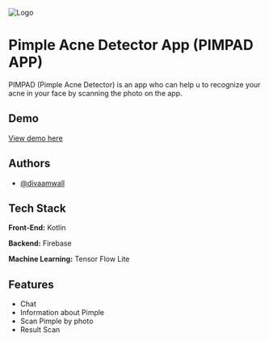 
![Logo](https://s3-alpha-sig.figma.com/img/4d07/fbba/9e60f060908c90db40f1ce586873e0cf?Expires=1744588800&Key-Pair-Id=APKAQ4GOSFWCW27IBOMQ&Signature=LH7HOLW6AsBZ~mA8gGGvWGmGvz87MGCMNxWvc8m8~sue6yTLBENqTTEkkLmwyT0RoZiAmyH8EGFinf4AHiySjailZNi7X11R496VpLz0RrOECQW~BcTGC-WoXazSI-BAKCF01bBdoaZyxyeX2xcnLEhdQQYogXDWz1USS82TXNI~5gs6xKJ24A0dspqIxJNarkpnhBLARlPJleGnqoW~surJMSZOkC7FM4tdwD2uAz4gJ3-8necrvKJQmtx~DwmDS5jLLubDps8yzMfzGpKnba3SG6dBKaWqmZhkwdr06V4Lv7PdT~JQG-fvGzTA6uG0~-~7osYKYPO-MVrypWK8VQ__)


# Pimple Acne Detector App (PIMPAD APP)

PIMPAD (Pimple Acne Detector) is an app who can help u to recognize your acne in your face by scanning the photo on the app.


## Demo
[View demo here](https://drive.google.com/file/d/1W9yWG7X_8UeqDRuhx9NPzHkdqtKVxZDB/view?usp=sharing)


## Authors
- [@divaamwall](https://www.github.com/divaamwall)

    
## Tech Stack

**Front-End:** Kotlin

**Backend:** Firebase

**Machine Learning:** Tensor Flow Lite


## Features

- Chat
- Information about Pimple
- Scan Pimple by photo
- Result Scan


